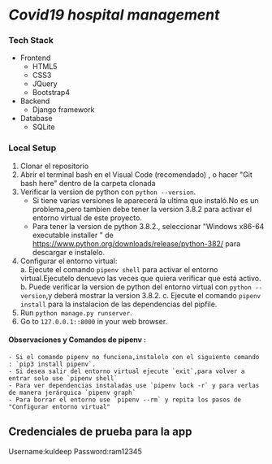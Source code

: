 # _Covid19 hospital management_


<!-- about us & view patient -->
### Tech Stack
- Frontend
	- HTML5
	- CSS3
	- JQuery
    - Bootstrap4
- Backend
    - Django framework
- Database
    - SQLite

### Local Setup
1. Clonar el repositorio
2. Abrir el terminal bash en el Visual Code (recomendado) , o hacer "Git bash here" dentro de la carpeta clonada
3. Verificar la version de python con `python --version`.
	- Si tiene varias versiones le aparecerá la ultima que instaló.No es un problema,pero tambien debe tener la version 3.8.2 para activar el entorno virtual de este proyecto.
	- Para tener la version de python 3.8.2., seleccionar "Windows x86-64 executable installer " de https://www.python.org/downloads/release/python-382/ para descargar e instalelo.
4. Configurar el entorno virtual:	
	a. Ejecute el comando `pipenv shell` para activar el entorno virtual.Ejecutelo denuevo las veces que quiera verificar que está activo.
	b. Puede verificar la version de python del entorno virtual con `python --version`,y deberá mostrar la version 3.8.2.
	c. Ejecute el comando `pipenv install` para la instalacion de las dependencias del pipfile.
5. Run `python manage.py runserver`.
6. Go to `127.0.0.1::8000` in your web browser.

#### Observaciones y Comandos de pipenv : 
	- Si el comando pipenv no funciona,instalelo con el siguiente comando : `pip3 install pipenv`.
	- Si desea salir del entorno virtual ejecute `exit`,para volver a entrar solo use `pipenv shell`
	- Para ver dependencias instaladas use `pipenv lock -r` y para verlas de manera jerárquica `pipenv graph`
	- Para borrar el entorno use `pipenv --rm` y repita los pasos de "Configurar entorno virtual" 

## Credenciales de prueba para la app 
Username:kuldeep
Password:ram12345
